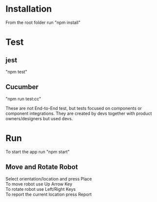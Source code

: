 # Installation
From the root folder run 
"npm install"

# Test
## jest
"npm test"

## Cucumber
"npm run test:cc"

These are not End-to-End test, but tests focused on components or component integrations. They are created by devs together with product owners/designers but used devs.


# Run
To start the app run
"npm start"

## Move and Rotate Robot
Select orientation/location and press Place  
To move robot use Up Arrow Key  
To rotate robot use Left/Right Keys  
To report the current location press Report  
